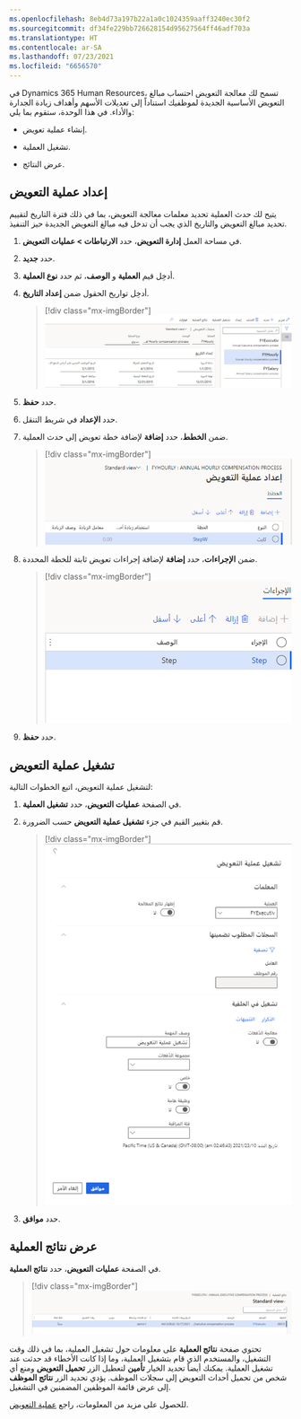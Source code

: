 ```yaml
---
ms.openlocfilehash: 8eb4d73a197b22a1a0c1024359aaff3240ec30f2
ms.sourcegitcommit: df34fe229bb726628154d95627564ff46adf703a
ms.translationtype: HT
ms.contentlocale: ar-SA
ms.lasthandoff: 07/23/2021
ms.locfileid: "6656570"
---
```

في Dynamics 365 Human Resources، تسمح لك معالجة التعويض احتساب مبالغ التعويض الأساسية الجديدة لموظفيك استناداً إلى تعديلات الأسهم وأهداف زيادة الجدارة والأداء. في هذا الوحدة، ستقوم بما يلي:

- إنشاء عملية تعويض.

- تشغيل العملية.

- عرض النتائج.

## <a name="set-up-the-compensation-process"></a>إعداد عملية التعويض

يتيح لك حدث العملية تحديد معلمات معالجة التعويض، بما في ذلك فترة التاريخ لتقييم تحديد مبالغ التعويض والتاريخ الذي يجب أن تدخل فيه مبالغ التعويض الجديدة حيز التنفيذ.

1. في مساحة العمل **إدارة التعويض**، حدد **الارتباطات > عمليات التعويض**.

1. حدد **جديد**.

1. أدخِل قيم **العملية** و **الوصف**، ثم حدد **نوع العملية**.

1. أدخِل تواريخ الحقول ضمن **إعداد التاريخ**.

   > [!div class="mx-imgBorder"]
   > [![لقطة شاشة لعملية إنشاء التعويض في الموارد البشرية.](../media/human-resources-compensation-create-process.png)](../media/human-resources-compensation-create-process.png#lightbox)

1. حدد **حفظ**.

1. حدد **الإعداد** في شريط التنقل.

1. ضمن **الخطط**، حدد **إضافة** لإضافة خطة تعويض إلى حدث العملية.

   > [!div class="mx-imgBorder"]
   > [![لقطة شاشة لخطط إضافة تعويضات لعملية التعويض في الموارد البشرية.](../media/human-resources-compensation-process-add-plans.png)](../media/human-resources-compensation-process-add-plans.png#lightbox)

1. ضمن **الإجراءات**، حدد **إضافة** لإضافة إجراءات تعويض ثابتة للخطة المحددة.

   > [!div class="mx-imgBorder"]
   > [![لقطة شاشة لإجراءات إضافة تعويض لعملية التعويض في الموارد البشرية.](../media/human-resources-compensation-process-add-actions.png)](../media/human-resources-compensation-process-add-actions.png#lightbox)

1. حدد **حفظ**.

## <a name="run-the-compensation-process"></a>تشغيل عملية التعويض

لتشغيل عملية التعويض، اتبع الخطوات التالية:

1. في الصفحة **عمليات التعويض**، حدد **تشغيل العملية**.

1. قم بتغيير القيم في جزء **تشغيل عملية التعويض** حسب الضرورة.

   > [!div class="mx-imgBorder"]
   > [![لقطة شاشة لعملية تشغيل التعويض في الموارد البشرية.](../media/human-resources-compensation-run-process.png)](../media/human-resources-compensation-run-process.png#lightbox)

1. حدد **موافق**.

## <a name="view-the-process-results"></a>عرض نتائج العملية

في الصفحة **عمليات التعويض**، حدد **نتائج العملية**.

> [!div class="mx-imgBorder"]
> [![لقطة شاشة لخيار عرض نتائج العملية في إدارة تعويض الموارد البشرية.](../media/human-resources-compensation-view-process-results.png)](../media/human-resources-compensation-view-process-results.png#lightbox)

تحتوي صفحة **نتائج العملية** على معلومات حول تشغيل العملية، بما في ذلك وقت التشغيل، والمستخدم الذي قام بتشغيل العملية، وما إذا كانت الأخطاء قد حدثت عند تشغيل العملية. يمكنك أيضاً تحديد الخيار **تأمين** لتعطيل الزر **تحميل التعويض** ومنع أي شخص من تحميل أحداث التعويض إلى سجلات الموظف.
يؤدي تحديد الزر **نتائج الموظف** إلى عرض قائمة الموظفين المضمنين في التشغيل.

للحصول على مزيد من المعلومات، راجع [عملية التعويض](/dynamics365/human-resources/hr-compensation-process/?azure-portal=true).
